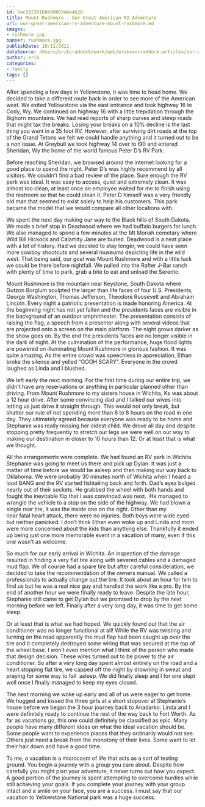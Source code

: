 ```yaml
---
id: 5ac582381b0b90003a6e4b28
title: Mount Rushmore – Our Great American RV Adventure
url: our-great-american-rv-adventure-mount-rushmore.md
images:
- rushmore.jpg
banner: rushmore.jpg
publishDate: 10/11/2011
dataSource: /Users/erikcraddock/work/web/erikvancraddock-articles/our-great-american-rv-adventure-mount-rushmore/our-great-american-rv-adventure-mount-rushmore.md
author: erik
categories:
- family
tags: []
---
```

After spending a few days in Yellowstone, it was time to head home. We decided to take a different route back in order to see more of the American west. We exited Yellowstone via the east entrance and took highway 16 to Cody, Wy. We continued on highway 16 with a little trepidation through the Bighorn mountains. We had read reports of sharp curves and steep roads that might tax the breaks. Losing your breaks on a 10% decline is the last thing you want in a 35 foot RV. However, after surviving dirt roads at the top of the Grand Tetons we felt we could handle anything and it turned out to be a non issue. At Greybull we took highway 14 over to I90 and entered Sheridan, Wy the home of the world famous Peter D&#8217;s RV Park.

Before reaching Sheridan, we browsed around the internet looking for a good place to spend the night. Peter D&#8217;s was highly recommend by all visitors. We couldn&#8217;t find a bad review of the place. Sure enough the RV park was ideal. It was easy to access, quiet and extremely clean. It was almost too clean, at least once an employee waited for me to finish using the restroom so that he could clean it. Peter D himself was a very friendly old man that seemed to exist solely to help his customers. This park became the model that we would compare all other locations with.

We spent the next day making our way to the Black hills of South Dakota. We made a brief stop in Deadwood where we had buffalo burgers for lunch. We also managed to spend a few minutes at the Mt Moriah cemetary where Wild Bill Hickock and Calamity Jane are buried. Deadwood is a neat place with a lot of history. Had we decided to stay longer, we could have seen more cowboy shootouts and several museums depicting life in the wild west. That being said, our goal was Mount Rushmore and with a little luck we could be there before nightfall. We pulled into the Rafter J-Bar ranch with plenty of time to park, grab a bite to eat and unload the Serento.

Mount Rushmore is the mountain near Keystone, South Dakota where Gutzon Borglum sculpted the larger than life faces of four U.S. Presidents, George Washington, Thomas Jefferson, Theodore Roosevelt and Abraham Lincoln. Every night a patriotic presentation is made honoring America. At the beginning night has not yet fallen and the presidents faces are visible in the background of an outdoor amphitheater. The presentation consists of raising the flag, a speech from a presenter along with several videos that are projected onto a screen on the main platform. The night grows darker as the show goes on. By the end the presidents faces are no longer visible in the dark of night. At the culmination of the performance, huge flood lights are powered on illuminating Mount Rushmore in glorious fashion. It was quite amazing. As the entire crowd was speechless in appreciation, Ethan broke the silence and yelled &#8220;OOOH SCARY&#8221;. Everyone in the crowd laughed as Linda and I blushed.

We left early the next morning. For the first time during our entire trip, we didn&#8217;t have any reservations or anything in particular planned other than driving. From Mount Rushmore to my sisters house in Wichita, Ks was about a 12 hour drive. After some convincing dad and I talked our wives into letting us just drive it straight through. This would not only break, but shatter our rule of not spending more than 6 to 8 hours on the road in one day. They ultimately agreed because everyone was ready to be home and Stephanie was really missing her oldest child. We drove all day and despite stopping pretty frequently to stretch our legs we were well on our way to making our destination in closer to 10 hours than 12. Or at least that is what we thought.

All the arrangements were complete. We had found an RV park in Wichita. Stephanie was going to meet us there and pick up Dylan. It was just a matter of time before we would be asleep and then making our way back to Oklahoma. We were probably 30 minutes north of Wichita when I heard a loud BANG and the RV started fishtailing back and forth. Dad&#8217;s eyes bulged nearly out of their sockets. He grabbed the wheel with both hands and fought the inevitable flip that I was convinced was next.  He managed to wrangle the vehicle to a stop on the side of the highway. We had blown a single rear tire, it was the inside one on the right. Other than my near fatal heart attack, there were no injuries. Both boys were wide eyed but neither panicked. I don&#8217;t think Ethan even woke up and Linda and mom were more concerned about the kids than anything else. Thankfully it ended up being just one more memorable event in a vacation of many, even if this one wasn&#8217;t as welcome.

So much for our early arrival in Wichita. An inspection of the damage resulted in finding a very flat tire along with severed cables and a damaged mud flap. We of course had a spare tire but after careful consideration, we decided to take the recommendation of the owners manual. We called a professionals to actually change out the tire. It took about an hour for him to find us but he was a real nice guy and handled the work like a pro. By the end of another hour we were finally ready to leave. Despite the late hour, Stephanie still came to get Dylan but we promised to drop by the next morning before we left. Finally after a very long day, it was time to get some sleep.

Or at least that is what we had hoped. We quickly found out that the air conditioner was no longer functional at all! While the RV was twisting and turning on the road apparently the mud flap had been caught up over the tire and it completely destroyed some wiring that was secured at the top of the wheel base. I won&#8217;t even mention what I think of the person who made that design decision. These wires turned out to be power to the air conditioner. So after a very long day spent almost entirely on the road and a heart stopping flat tire, we capped off the night by drowning in sweat and praying for some way to fall  asleep. We did finally sleep and I for one slept well once I finally managed to keep my eyes closed.

The next morning we woke up early and all of us were eager to get home. We hugged and kissed the three girls at a short stopover at Stephanie&#8217;s house before we began the 3 hour journey back to Anadarko. Linda and I were definitely ready to continue the rest of the way back to Fort Worth. As far as vacations go, this one could definitely be classified as epic. Many people have many different ideas on what the ideal vacation should be. Some people want to experience places that they ordinarily would not see. Others just need a break from the monotony of their lives. Some want to let their hair down and have a good time.

To me, a vacation is a microcosm of life that acts as a sort of testing ground. You begin a journey with a group you care about. Despite how carefully you might plan your adventure, it never turns out how you expect. A good portion of the journey is spent attempting to overcome hurdles while still achieving your goals. If you complete your journey with your group intact and a smile on your face, you are a success. I must say that our vacation to Yellowstone National park was a huge success.